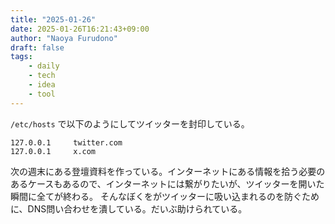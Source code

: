 ```yaml
---
title: "2025-01-26"
date: 2025-01-26T16:21:43+09:00
author: "Naoya Furudono"
draft: false
tags:
    - daily
    - tech
    - idea
    - tool
---
```


`/etc/hosts` で以下のようにしてツイッターを封印している。

```
127.0.0.1     twitter.com
127.0.0.1     x.com
```

次の週末にある登壇資料を作っている。インターネットにある情報を拾う必要のあるケースもあるので、インターネットには繋がりたいが、ツイッターを開いた瞬間に全てが終わる。
そんなぼくをがツイッターに吸い込まれるのを防ぐために、DNS問い合わせを潰している。だいぶ助けられている。
